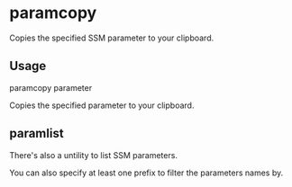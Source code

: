 # paramcopy

Copies the specified SSM parameter to your clipboard.

## Usage

paramcopy parameter

Copies the specified parameter to your clipboard.

## paramlist

There's also a untility to list SSM parameters.

You can also specify at least one prefix to filter the parameters names by.
